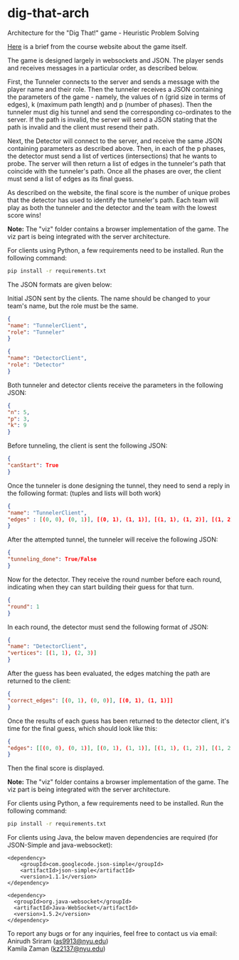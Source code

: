 # dig-that-arch
Architecture for the "Dig That!" game - Heuristic Problem Solving

[Here](https://cs.nyu.edu/courses/fall21/CSCI-GA.2965-001/digthatcomp.html) is a brief from the course website about the game itself.

The game is designed largely in websockets and JSON. The player sends and receives messages in a particular order, as described below.

First, the Tunneler connects to the server and sends a message with the player name and their role. Then the tunneler receives a JSON containing the parameters of the game - namely, the values of n (grid size in terms of edges), k (maximum path length) and p (number of phases). Then the tunneler must dig his tunnel and send the corresponding co-ordinates to the server. If the path is invalid, the server will send a JSON stating that the path is invalid and the client must resend their path.

Next, the Detector will connect to the server, and receive the same JSON containing parameters as described above. Then, in each of the p phases, the detector must send a list of vertices (intersections) that he wants to probe. The server will then return a list of edges in the tunneler's path that coincide with the tunneler's path. Once all the phases are over, the client must send a list of edges as its final guess.

As described on the website, the final score is the number of unique probes that the detector has used to identify the tunneler's path. Each team will play as both the tunneler and the detector and the team with the lowest score wins!

**Note:** The "viz" folder contains a browser implementation of the game. The viz part is being integrated with the server architecture.


For clients using Python, a few requirements need to be installed. Run the following command:
```bash
pip install -r requirements.txt
```

The JSON formats are given below:

Initial JSON sent by the clients. The name should be changed to your team's name, but the role must be the same.

```json
{
"name": "TunnelerClient",
"role": "Tunneler"
}
```

```json
{
"name": "DetectorClient",
"role": "Detector"
}
```
Both tunneler and detector clients receive the parameters in the following JSON:
```json
{
"n": 5, 
"p": 3,
"k": 9
}
```


Before tunneling, the client is sent the following JSON:
```json
{
"canStart": True
}
```
Once the tunneler is done designing the tunnel, they need to send a reply in the following format: (tuples and lists will both work)
```json
{
"name": "TunnelerClient",
"edges" : [(0, 0), (0, 1)], [(0, 1), (1, 1)], [(1, 1), (1, 2)], [(1, 2), (2, 2)], [(2, 2), (2, 3)],
}
```
After the attempted tunnel, the tunneler will receive the following JSON:
```json
{
"tunneling_done": True/False
}
```

Now for the detector. They receive the round number before each round, indicating when they can start building their guess for that turn.
```json
{
"round": 1
}
```
In each round, the detector must send the following format of JSON:
```json
{
"name": "DetectorClient", 
"vertices": [(1, 1), (2, 3)]
}
```
After the guess has been evaluated, the edges matching the path are returned to the client:
```json
{
"correct_edges": [(0, 1), (0, 0)], [(0, 1), (1, 1)]]
}
```
Once the results of each guess has been returned to the detector client, it's time for the final guess, which should look like this:
```json
{
"edges": [[(0, 0), (0, 1)], [(0, 1), (1, 1)], [(1, 1), (1, 2)], [(1, 2), (2, 2)], [(2, 2), (2, 3)]]
}
```

Then the final score is displayed.


**Note:** The "viz" folder contains a browser implementation of the game. The viz part is being integrated with the server architecture.

For clients using Python, a few requirements need to be installed. Run the following command:
```bash
pip install -r requirements.txt
```

For clients using Java, the below maven dependencies are required (for JSON-Simple and java-websocket):
```
<dependency>
    <groupId>com.googlecode.json-simple</groupId>
    <artifactId>json-simple</artifactId>
    <version>1.1.1</version>
</dependency>

<dependency>
  <groupId>org.java-websocket</groupId>
  <artifactId>Java-WebSocket</artifactId>
  <version>1.5.2</version>
</dependency>
```

To report any bugs or for any inquiries, feel free to contact us via email:  
Anirudh Sriram (as9913@nyu.edu)  
Kamila Zaman (kz2137@nyu.edu)  
